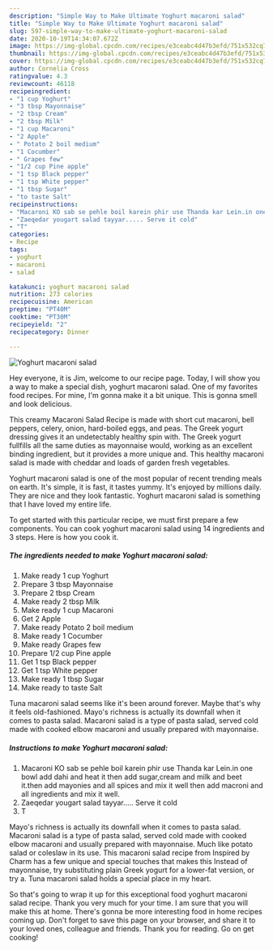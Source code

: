 ```yaml
---
description: "Simple Way to Make Ultimate Yoghurt macaroni salad"
title: "Simple Way to Make Ultimate Yoghurt macaroni salad"
slug: 597-simple-way-to-make-ultimate-yoghurt-macaroni-salad
date: 2020-10-19T14:34:07.672Z
image: https://img-global.cpcdn.com/recipes/e3ceabc4d47b3efd/751x532cq70/yoghurt-macaroni-salad-recipe-main-photo.jpg
thumbnail: https://img-global.cpcdn.com/recipes/e3ceabc4d47b3efd/751x532cq70/yoghurt-macaroni-salad-recipe-main-photo.jpg
cover: https://img-global.cpcdn.com/recipes/e3ceabc4d47b3efd/751x532cq70/yoghurt-macaroni-salad-recipe-main-photo.jpg
author: Cornelia Cross
ratingvalue: 4.3
reviewcount: 46118
recipeingredient:
- "1 cup Yoghurt"
- "3 tbsp Mayonnaise"
- "2 tbsp Cream"
- "2 tbsp Milk"
- "1 cup Macaroni"
- "2 Apple"
- " Potato 2 boil medium"
- "1 Cocumber"
- " Grapes few"
- "1/2 cup Pine apple"
- "1 tsp Black pepper"
- "1 tsp White pepper"
- "1 tbsp Sugar"
- "to taste Salt"
recipeinstructions:
- "Macaroni KO sab se pehle boil karein phir use Thanda kar Lein.in one bowl add dahi and heat it then add sugar,cream and milk and beet it.then add mayonies and all spices and mix it well then add macroni and all ingredients and mix it well."
- "Zaeqedar yougart salad tayyar..... Serve it cold"
- "T"
categories:
- Recipe
tags:
- yoghurt
- macaroni
- salad

katakunci: yoghurt macaroni salad 
nutrition: 273 calories
recipecuisine: American
preptime: "PT40M"
cooktime: "PT30M"
recipeyield: "2"
recipecategory: Dinner

---
```



![Yoghurt macaroni salad](https://img-global.cpcdn.com/recipes/e3ceabc4d47b3efd/751x532cq70/yoghurt-macaroni-salad-recipe-main-photo.jpg)

Hey everyone, it is Jim, welcome to our recipe page. Today, I will show you a way to make a special dish, yoghurt macaroni salad. One of my favorites food recipes. For mine, I'm gonna make it a bit unique. This is gonna smell and look delicious.

This creamy Macaroni Salad Recipe is made with short cut macaroni, bell peppers, celery, onion, hard-boiled eggs, and peas. The Greek yogurt dressing gives it an undetectably healthy spin with. The Greek yogurt fullfills all the same duties as mayonnaise would, working as an excellent binding ingredient, but it provides a more unique and. This healthy macaroni salad is made with cheddar and loads of garden fresh vegetables.

Yoghurt macaroni salad is one of the most popular of recent trending meals on earth. It's simple, it is fast, it tastes yummy. It's enjoyed by millions daily. They are nice and they look fantastic. Yoghurt macaroni salad is something that I have loved my entire life.


To get started with this particular recipe, we must first prepare a few components. You can cook yoghurt macaroni salad using 14 ingredients and 3 steps. Here is how you cook it.

<!--inarticleads1-->

##### The ingredients needed to make Yoghurt macaroni salad:

1. Make ready 1 cup Yoghurt
1. Prepare 3 tbsp Mayonnaise
1. Prepare 2 tbsp Cream
1. Make ready 2 tbsp Milk
1. Make ready 1 cup Macaroni
1. Get 2 Apple
1. Make ready  Potato 2 boil medium
1. Make ready 1 Cocumber
1. Make ready  Grapes few
1. Prepare 1/2 cup Pine apple
1. Get 1 tsp Black pepper
1. Get 1 tsp White pepper
1. Make ready 1 tbsp Sugar
1. Make ready to taste Salt


Tuna macaroni salad seems like it&#39;s been around forever. Maybe that&#39;s why it feels old-fashioned. Mayo&#39;s richness is actually its downfall when it comes to pasta salad. Macaroni salad is a type of pasta salad, served cold made with cooked elbow macaroni and usually prepared with mayonnaise. 

<!--inarticleads2-->

##### Instructions to make Yoghurt macaroni salad:

1. Macaroni KO sab se pehle boil karein phir use Thanda kar Lein.in one bowl add dahi and heat it then add sugar,cream and milk and beet it.then add mayonies and all spices and mix it well then add macroni and all ingredients and mix it well.
1. Zaeqedar yougart salad tayyar..... Serve it cold
1. T


Mayo&#39;s richness is actually its downfall when it comes to pasta salad. Macaroni salad is a type of pasta salad, served cold made with cooked elbow macaroni and usually prepared with mayonnaise. Much like potato salad or coleslaw in its use. This macaroni salad recipe from Inspired by Charm has a few unique and special touches that makes this Instead of mayonnaise, try substituting plain Greek yogurt for a lower-fat version, or try a. Tuna macaroni salad holds a special place in my heart. 

So that's going to wrap it up for this exceptional food yoghurt macaroni salad recipe. Thank you very much for your time. I am sure that you will make this at home. There's gonna be more interesting food in home recipes coming up. Don't forget to save this page on your browser, and share it to your loved ones, colleague and friends. Thank you for reading. Go on get cooking!
